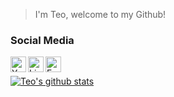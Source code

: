 > I'm Teo, welcome to my Github!
### Social Media
[<img align="left" alt="Youtube" width="25px" src="https://img.icons8.com/ios-filled/150/fa314a/youtube-play.png" />][youtube]
[<img align="left" alt="LinkedIn" width="25px" src="https://img.icons8.com/color/240/4a90e2/linkedin.png" />][linkedin]
[<img align="left" alt="Facebook" width="25px" src="https://img.icons8.com/ios-filled/150/4a90e2/facebook-new.png" />][facebook]
<br />

[youtube]: https://www.youtube.com/user/TeoTechnicTaken
[linkedin]: https://www.linkedin.com/in/teodorilie/
[facebook]: https://www.facebook.com/profile.php?id=100004509104826

[![Teo's github stats](https://github-readme-stats.vercel.app/api?username=teoilie&count_private=true&show_icons=true&theme=dracula&hide_rank=false&hide=stars)](https://github.com/anuraghazra/github-readme-stats)
